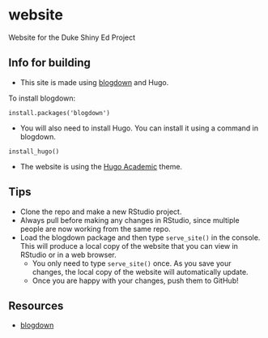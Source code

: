 # website

Website for the Duke Shiny Ed Project

## Info for building 

- This site is made using [blogdown](https://github.com/rstudio/blogdown) and Hugo. 

To install blogdown: 

```
install.packages('blogdown')
```

- You will also need to install Hugo. You can install it using a command in blogdown.

```
install_hugo()
```

- The website is using the [Hugo Academic](https://themes.gohugo.io/academic/) theme.

## Tips

- Clone the repo and make a new RStudio project.
- Always pull before making any changes in RStudio, since multiple people are now working from the same repo. 
- Load the blogdown package and then type `serve_site()` in the console. This will produce a local copy of the website that you can view in RStudio or in a web browser. 
  - You only need to type `serve_site()` once. As you save your changes, the local copy of the website will automatically update. 
  - Once you are happy with your changes, push them to GitHub!
  
## Resources

- [blogdown](https://bookdown.org/yihui/blogdown/)

